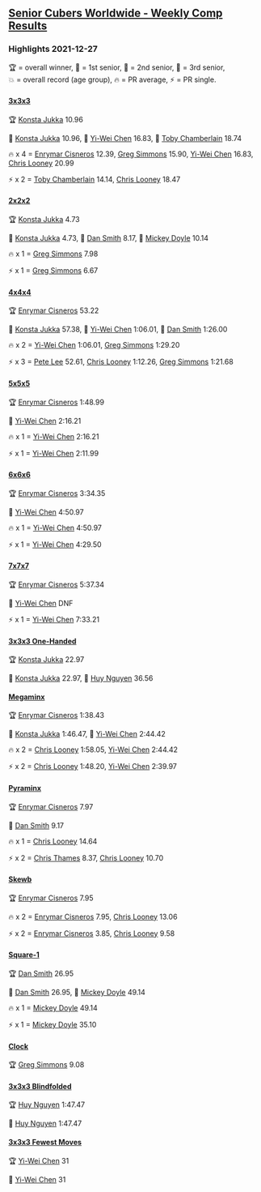 <style>table {white-space: nowrap;}</style>
<link rel="stylesheet" type="text/css" href="/scw-comp/css/flags.css" />

## [Senior Cubers Worldwide - Weekly Comp Results](/scw-comp/results/)
### Highlights 2021-12-27

<span style="white-space: nowrap;">🏆 = overall winner</span>, <span style="white-space: nowrap;">🥇 = 1st senior</span>, <span style="white-space: nowrap;">🥈 = 2nd senior</span>, <span style="white-space: nowrap;">🥉 = 3rd senior</span>, <span style="white-space: nowrap;">💥 = overall record (age group)</span>, <span style="white-space: nowrap;">🔥 = PR average</span>, <span style="white-space: nowrap;">⚡ = PR single</span>.

#### [3x3x3](333.md)

<span style="white-space: nowrap;">🏆 [Konsta Jukka](../../persons/konsta_jukka/333.md) 10.96</span>

<span style="white-space: nowrap;">🥇 [Konsta Jukka](../../persons/konsta_jukka/333.md) 10.96</span>, <span style="white-space: nowrap;">🥈 [Yi-Wei Chen](../../persons/yi_wei_chen/333.md) 16.83</span>, <span style="white-space: nowrap;">🥉 [Toby Chamberlain](../../persons/toby_chamberlain/333.md) 18.74</span>

🔥 x 4 = <span style="white-space: nowrap;">[Enrymar Cisneros](../../persons/enrymar_cisneros/333.md) 12.39</span>, <span style="white-space: nowrap;">[Greg Simmons](../../persons/greg_simmons/333.md) 15.90</span>, <span style="white-space: nowrap;">[Yi-Wei Chen](../../persons/yi_wei_chen/333.md) 16.83</span>, <span style="white-space: nowrap;">[Chris Looney](../../persons/chris_looney/333.md) 20.99</span>

⚡ x 2 = <span style="white-space: nowrap;">[Toby Chamberlain](../../persons/toby_chamberlain/333.md) 14.14</span>, <span style="white-space: nowrap;">[Chris Looney](../../persons/chris_looney/333.md) 18.47</span>

#### [2x2x2](222.md)

<span style="white-space: nowrap;">🏆 [Konsta Jukka](../../persons/konsta_jukka/222.md) 4.73</span>

<span style="white-space: nowrap;">🥇 [Konsta Jukka](../../persons/konsta_jukka/222.md) 4.73</span>, <span style="white-space: nowrap;">🥈 [Dan Smith](../../persons/dan_smith/222.md) 8.17</span>, <span style="white-space: nowrap;">🥉 [Mickey Doyle](../../persons/mickey_doyle/222.md) 10.14</span>

🔥 x 1 = <span style="white-space: nowrap;">[Greg Simmons](../../persons/greg_simmons/222.md) 7.98</span>

⚡ x 1 = <span style="white-space: nowrap;">[Greg Simmons](../../persons/greg_simmons/222.md) 6.67</span>

#### [4x4x4](444.md)

<span style="white-space: nowrap;">🏆 [Enrymar Cisneros](../../persons/enrymar_cisneros/444.md) 53.22</span>

<span style="white-space: nowrap;">🥇 [Konsta Jukka](../../persons/konsta_jukka/444.md) 57.38</span>, <span style="white-space: nowrap;">🥈 [Yi-Wei Chen](../../persons/yi_wei_chen/444.md) 1:06.01</span>, <span style="white-space: nowrap;">🥉 [Dan Smith](../../persons/dan_smith/444.md) 1:26.00</span>

🔥 x 2 = <span style="white-space: nowrap;">[Yi-Wei Chen](../../persons/yi_wei_chen/444.md) 1:06.01</span>, <span style="white-space: nowrap;">[Greg Simmons](../../persons/greg_simmons/444.md) 1:29.20</span>

⚡ x 3 = <span style="white-space: nowrap;">[Pete Lee](../../persons/pete_lee/444.md) 52.61</span>, <span style="white-space: nowrap;">[Chris Looney](../../persons/chris_looney/444.md) 1:12.26</span>, <span style="white-space: nowrap;">[Greg Simmons](../../persons/greg_simmons/444.md) 1:21.68</span>

#### [5x5x5](555.md)

<span style="white-space: nowrap;">🏆 [Enrymar Cisneros](../../persons/enrymar_cisneros/555.md) 1:48.99</span>

<span style="white-space: nowrap;">🥇 [Yi-Wei Chen](../../persons/yi_wei_chen/555.md) 2:16.21</span>

🔥 x 1 = <span style="white-space: nowrap;">[Yi-Wei Chen](../../persons/yi_wei_chen/555.md) 2:16.21</span>

⚡ x 1 = <span style="white-space: nowrap;">[Yi-Wei Chen](../../persons/yi_wei_chen/555.md) 2:11.99</span>

#### [6x6x6](666.md)

<span style="white-space: nowrap;">🏆 [Enrymar Cisneros](../../persons/enrymar_cisneros/666.md) 3:34.35</span>

<span style="white-space: nowrap;">🥇 [Yi-Wei Chen](../../persons/yi_wei_chen/666.md) 4:50.97</span>

🔥 x 1 = <span style="white-space: nowrap;">[Yi-Wei Chen](../../persons/yi_wei_chen/666.md) 4:50.97</span>

⚡ x 1 = <span style="white-space: nowrap;">[Yi-Wei Chen](../../persons/yi_wei_chen/666.md) 4:29.50</span>

#### [7x7x7](777.md)

<span style="white-space: nowrap;">🏆 [Enrymar Cisneros](../../persons/enrymar_cisneros/777.md) 5:37.34</span>

<span style="white-space: nowrap;">🥇 [Yi-Wei Chen](../../persons/yi_wei_chen/777.md) DNF</span>

⚡ x 1 = <span style="white-space: nowrap;">[Yi-Wei Chen](../../persons/yi_wei_chen/777.md) 7:33.21</span>

#### [3x3x3 One-Handed](333oh.md)

<span style="white-space: nowrap;">🏆 [Konsta Jukka](../../persons/konsta_jukka/333oh.md) 22.97</span>

<span style="white-space: nowrap;">🥇 [Konsta Jukka](../../persons/konsta_jukka/333oh.md) 22.97</span>, <span style="white-space: nowrap;">🥈 [Huy Nguyen](../../persons/huy_nguyen/333oh.md) 36.56</span>

#### [Megaminx](minx.md)

<span style="white-space: nowrap;">🏆 [Enrymar Cisneros](../../persons/enrymar_cisneros/minx.md) 1:38.43</span>

<span style="white-space: nowrap;">🥇 [Konsta Jukka](../../persons/konsta_jukka/minx.md) 1:46.47</span>, <span style="white-space: nowrap;">🥈 [Yi-Wei Chen](../../persons/yi_wei_chen/minx.md) 2:44.42</span>

🔥 x 2 = <span style="white-space: nowrap;">[Chris Looney](../../persons/chris_looney/minx.md) 1:58.05</span>, <span style="white-space: nowrap;">[Yi-Wei Chen](../../persons/yi_wei_chen/minx.md) 2:44.42</span>

⚡ x 2 = <span style="white-space: nowrap;">[Chris Looney](../../persons/chris_looney/minx.md) 1:48.20</span>, <span style="white-space: nowrap;">[Yi-Wei Chen](../../persons/yi_wei_chen/minx.md) 2:39.97</span>

#### [Pyraminx](pyram.md)

<span style="white-space: nowrap;">🏆 [Enrymar Cisneros](../../persons/enrymar_cisneros/pyram.md) 7.97</span>

<span style="white-space: nowrap;">🥇 [Dan Smith](../../persons/dan_smith/pyram.md) 9.17</span>

🔥 x 1 = <span style="white-space: nowrap;">[Chris Looney](../../persons/chris_looney/pyram.md) 14.64</span>

⚡ x 2 = <span style="white-space: nowrap;">[Chris Thames](../../persons/chris_thames/pyram.md) 8.37</span>, <span style="white-space: nowrap;">[Chris Looney](../../persons/chris_looney/pyram.md) 10.70</span>

#### [Skewb](skewb.md)

<span style="white-space: nowrap;">🏆 [Enrymar Cisneros](../../persons/enrymar_cisneros/skewb.md) 7.95</span>

🔥 x 2 = <span style="white-space: nowrap;">[Enrymar Cisneros](../../persons/enrymar_cisneros/skewb.md) 7.95</span>, <span style="white-space: nowrap;">[Chris Looney](../../persons/chris_looney/skewb.md) 13.06</span>

⚡ x 2 = <span style="white-space: nowrap;">[Enrymar Cisneros](../../persons/enrymar_cisneros/skewb.md) 3.85</span>, <span style="white-space: nowrap;">[Chris Looney](../../persons/chris_looney/skewb.md) 9.58</span>

#### [Square-1](sq1.md)

<span style="white-space: nowrap;">🏆 [Dan Smith](../../persons/dan_smith/sq1.md) 26.95</span>

<span style="white-space: nowrap;">🥇 [Dan Smith](../../persons/dan_smith/sq1.md) 26.95</span>, <span style="white-space: nowrap;">🥈 [Mickey Doyle](../../persons/mickey_doyle/sq1.md) 49.14</span>

🔥 x 1 = <span style="white-space: nowrap;">[Mickey Doyle](../../persons/mickey_doyle/sq1.md) 49.14</span>

⚡ x 1 = <span style="white-space: nowrap;">[Mickey Doyle](../../persons/mickey_doyle/sq1.md) 35.10</span>

#### [Clock](clock.md)

<span style="white-space: nowrap;">🏆 [Greg Simmons](../../persons/greg_simmons/clock.md) 9.08</span>

#### [3x3x3 Blindfolded](333bf.md)

<span style="white-space: nowrap;">🏆 [Huy Nguyen](../../persons/huy_nguyen/333bf.md) 1:47.47</span>

<span style="white-space: nowrap;">🥇 [Huy Nguyen](../../persons/huy_nguyen/333bf.md) 1:47.47</span>

#### [3x3x3 Fewest Moves](333fm.md)

<span style="white-space: nowrap;">🏆 [Yi-Wei Chen](../../persons/yi_wei_chen/333fm.md) 31</span>

<span style="white-space: nowrap;">🥇 [Yi-Wei Chen](../../persons/yi_wei_chen/333fm.md) 31</span>


<!-- Global site tag (gtag.js) - Google Analytics -->
<script async src="https://www.googletagmanager.com/gtag/js?id=UA-86348435-3"></script>
<script>window.dataLayer = window.dataLayer || []; function gtag() {dataLayer.push(arguments);} gtag('js', new Date()); gtag('config', 'UA-86348435-3');</script>
